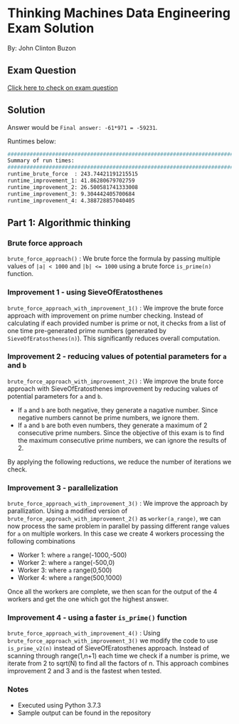# Thinking Machines Data Engineering Exam Solution

By: John Clinton Buzon

## Exam Question

[Click here to check on exam question](https://github.com/thinkingmachines/de-exam)

## Solution

Answer would be `Final answer: -61*971 = -59231`.

Runtimes below:

```bash
#################################################################################
Summary of run times:
#################################################################################
runtime_brute_force  : 243.74421191215515
runtime_improvement_1: 41.86280679702759
runtime_improvement_2: 26.500581741333008
runtime_improvement_3: 9.304442405700684
runtime_improvement_4: 4.388728857040405
```

## Part 1: Algorithmic thinking

### Brute force approach

`brute_force_approach()` : We brute force the formula by passing multiple values of `|a| < 1000` and `|b| <= 1000` using a brute force `is_prime(n)` function. 

### Improvement 1 - using SieveOfEratosthenes

`brute_force_approach_with_improvement_1()` : We improve the brute force approach with improvement on prime number checking. Instead of calculating if each provided number is prime or not, it checks from a list of one time pre-generated prime numbers (generated by `SieveOfEratosthenes(n)`). This significantly reduces overall computation.

### Improvement 2 - reducing values of potential parameters for `a` and `b`

`brute_force_approach_with_improvement_2()` : We improve the brute force approach with SieveOfEratosthenes improvement by reducing values of potential parameters for `a` and `b`. 

- If `a` and `b` are both negative, they generate a nagative number. Since negative numbers cannot be prime numbers, we ignore them.
- If `a` and `b` are both even numbers, they generate a maximum of 2 consecutive prime numbers. Since the objective of this exam is to find the maximum consecutive prime numbers, we can ignore the results of 2.

By applying the following reductions, we reduce the number of iterations we check.

### Improvement 3 - parallelization

`brute_force_approach_with_improvement_3()` : We improve the approach by parallization. Using a modified version of `brute_force_approach_with_improvement_2()` as `worker(a_range)`, we can now process the same problem in parallel by passing different range values for `a` on multiple workers. In this case we create 4 workers processing the following combinations

- Worker 1: where `a` range(-1000,-500)
- Worker 2: where `a` range(-500,0)
- Worker 3: where `a` range(0,500)
- Worker 4: where `a` range(500,1000)

Once all the workers are complete, we then scan for the output of the 4 workers and get the one which got the highest answer.

### Improvement 4 - using a faster `is_prime()` function

`brute_force_approach_with_improvement_4()` : Using `brute_force_approach_with_improvement_3()` we modify the code to use `is_prime_v2(n)` instead of SieveOfEratosthenes approach. Instead of scanning through range(1,n+1) each time we check if a number is prime, we iterate from 2 to sqrt(N) to find all the factors of n. This approach combines improvement 2 and 3 and is the fastest when tested.

### Notes

- Executed using Python 3.7.3
- Sample output can be found in the repository
